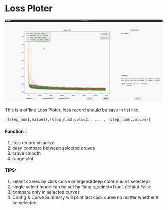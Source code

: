 # Loss Ploter    

<img src="./ploter.gif" width="800">  

This is a offline Loss Ploter, loss record should be save in list like:  
```  
[(step_num1,value1),(step_num2,value2), ... , (step_numn,valuen)]  
```  
#### Function： 
1. loss record visualize  
2. easy compare between selected cruves  
3. cruve smooth  
4. range plot  

#### TIPS:
1. select cruves by click curve or legend(deep color means selected)  
2. single select mode can be set by 'single_select=True', defalut False  
3. compare only in selected curves  
4. Config & Curve Summary will print last click curve no matter whether it be selected  